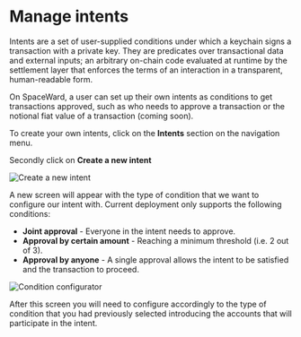 ﻿---
sidebar_position: 11
---

# Manage intents

Intents are a set of user-supplied conditions under which a keychain signs a transaction with a private key. They are predicates over transactional data and external inputs; an arbitrary on-chain code evaluated at runtime by the settlement layer that enforces the terms of an interaction in a transparent, human-readable form. 

On SpaceWard, a user can set up their own intents as conditions to get transactions approved, such as who needs to approve a transaction or the notional fiat value of a transaction (coming soon).

To create your own intents, click on the **Intents** section on the navigation menu.

Secondly click on **Create a new intent**


![Create a new intent](https://i.ibb.co/M6js9Gx/createnewintent.png)

A new screen will appear with the type of condition that we want to configure our intent with. Current deployment only supports the following conditions:

 - **Joint approval** - Everyone in the intent needs to approve.
 - **Approval by certain amount** - Reaching a minimum threshold (i.e. 2 out of 3).
 - **Approval by anyone** - A single approval allows the intent to be satisfied and the transaction to proceed.

![Condition configurator](https://i.ibb.co/jvGr0PT/typeofcondition.png)

After this screen you will need to configure accordingly to the type of condition that you had previously selected introducing the accounts that will participate in the intent. 